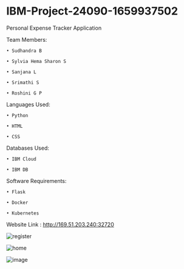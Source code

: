 # IBM-Project-24090-1659937502
Personal Expense Tracker Application

Team Members:

    • Sudhandra B

    • Sylvia Hema Sharon S
           
    • Sanjana L
           
    • Srimathi S
  
    • Roshini G P 
    
 Languages Used:
 
    • Python

    • HTML

    • CSS
    
 Databases Used:
 
    • IBM Cloud

    • IBM DB 
 
 Software Requirements:
 
    • Flask
  
    • Docker 
     
    • Kubernetes
    
 
 
 Website Link : http://169.51.203.240:32720
 
 
 
 ![register](https://user-images.githubusercontent.com/112924219/202858991-a016f33e-c998-45c5-9843-83f47bb98e3c.png)


 ![home](https://user-images.githubusercontent.com/112924219/202859045-f1d7da76-ba1d-4918-a64b-c54156d4ae97.png)
 
 
 ![image](https://user-images.githubusercontent.com/112924219/202859081-39643034-fe55-4e5e-b5c5-1beafbe671be.png)


